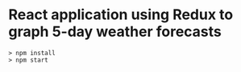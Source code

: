 # React application using Redux to graph 5-day weather forecasts

```
> npm install
> npm start
```
